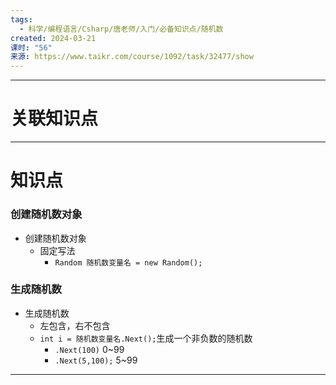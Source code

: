 ```yaml
---
tags:
  - 科学/编程语言/Csharp/唐老师/入门/必备知识点/随机数
created: 2024-03-21
课时: "56"
来源: https://www.taikr.com/course/1092/task/32477/show
---
```


---
# 关联知识点



---
# 知识点

### 创建随机数对象

- 创建随机数对象
	- 固定写法
		- `Random 随机数变量名 = new Random();`

### 生成随机数

 - 生成随机数
	 - 左包含，右不包含
	 - `int i = 随机数变量名.Next();`生成一个非负数的随机数
		 - `.Next(100)` 0~99
		 - `.Next(5,100);` 5~99

---
